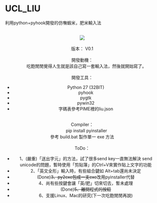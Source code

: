 # UCL_LIU
利用python+pyhook開發的仿嘸蝦米，肥米輸入法<br>
<br>
<center>
  <img src="http://3wa.tw/uploads/upload/ucl_0.png">
</center>
<center>
<div class="video3wa_class" style="text-align:center;min-width:1px;margin-left:auto;margin-right:auto;">
<script language="javascript" src="http://3wa.tw/inc/javascript/jquery/mediaelement/build/mediaelement-and-player.min.js"></script>
<link rel="stylesheet" href="http://3wa.tw/inc/javascript/jquery/mediaelement/build/mediaelementplayer.min.css"/>
<center>
<source type="video/webm" src="http://3wa.tw/video/users/shadow/20170616_130016.webm" />
<!-- MP4 source must come first for iOS -->
<source type="video/mp4" src="http://3wa.tw/video/users/shadow/20170616_130016.mp4" />
</video>
</center>
<br>
版本： V0.1<br>
<br>
開發動機：<br>
　　吃飽閒閒覺得人生就是該自己寫一套輸入法，然後就開始寫了。<br>
<br>
開發工具：<br>
  <ul>
  <li>Python 27 (32BIT)</li>
  <li>pyhook</li>
  <li>pygtk</li>
  <li>pywin32</li>
  <li>字碼表參考PIME裡的liu.json</li>
</ul>
<br>
Compiler：<br>
　　pip install pyinstaller<br>
    參考 build.bat 製作單一 exe 方法<br>
<br>  
ToDo：<br>
<ul>
  <li>1、(嚴重)「送出字元」的方法，試了很多send key一直無法解決 send unicode的問題，暫時使用「剪貼簿」的Ctrl+V來實作貼上文字的功能</li>
  <li>2、「英文全形」輸入時，有些組合鍵如 Alt+tab還尚未決定</li>
  <li>(Done)<s>3、py2exe包成一支exe</s>改用pyinstaller代替</li>
  <li>4、尚有些按鍵會讓「英/肥」切來切去，暫未處理</li>
  <li>(Done)<s>5、離開程式的按鈕</s></li>
  <li>6、支援Linux、Mac的研究(下一次吃飽閒閒再說)</li>
</ul>
